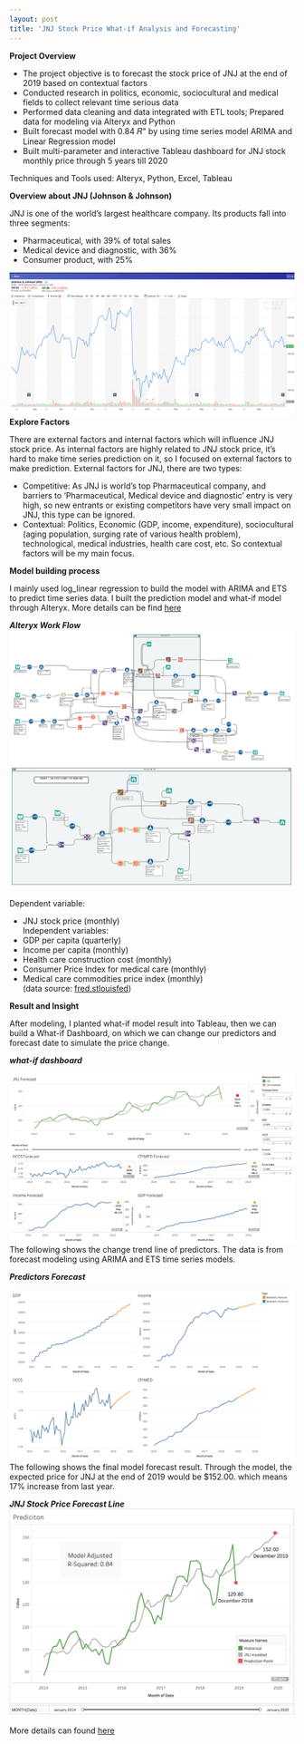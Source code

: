 ```yaml
---
layout: post
title: 'JNJ Stock Price What-if Analysis and Forecasting'
---
```

**Project Overview**

* The project objective is to forecast the stock price of JNJ at the end of 2019 based on contextual factors
* Conducted research in politics, economic, sociocultural and medical fields to collect relevant time serious data
* Performed data cleaning and data integrated with ETL tools; Prepared data for modeling via Alteryx and Python
* Built forecast model with 0.84 𝑅" by using time series model ARIMA and Linear Regression model
* Built multi-parameter and interactive Tableau dashboard for JNJ stock monthly price through 5 years till 2020

Techniques and Tools used: Alteryx, Python, Excel, Tableau

**Overview about JNJ (Johnson & Johnson)**

JNJ is one of the world’s largest healthcare company. Its products fall into three segments: 
* Pharmaceutical, with 39% of total sales 
* Medical device and diagnostic, with 36% 
* Consumer product, with 25%

![](https://raw.githubusercontent.com/haoyingy/Home/gh-pages/assets/img/projects/proj-2/JNJ.jpg)
**Explore Factors**

There are external factors and internal factors which will influence JNJ stock price. As internal factors are highly related to JNJ stock price, it’s hard to make time series prediction on it, so I focused on external factors to make prediction.
External factors for JNJ, there are two types:
<br>
* Competitive: As JNJ is world’s top Pharmaceutical company, and barriers to ‘Pharmaceutical, Medical device and diagnostic’ entry is very high, so new entrants or existing competitors have very small impact on JNJ, this type can be ignored.
* Contextual: Politics, Economic (GDP, income, expenditure), sociocultural (aging population, surging rate of various health problem), technological, medical industries, health care cost, etc. So contextual factors will be my main focus. 

**Model building process**

I mainly used log_linear regression to build the model with ARIMA and ETS to predict time series data. I built the prediction model and what-if model through Alteryx. More details can be find [here](https://github.com/haoyingy/JNJ_Stock_Price)

***Alteryx Work Flow***
![](https://raw.githubusercontent.com/haoyingy/Home/gh-pages/assets/img/projects/proj-2/what-if.png)
![](https://raw.githubusercontent.com/haoyingy/Home/gh-pages/assets/img/projects/proj-2/alteryx-workflow.png)

Dependent variable:
* JNJ stock price (monthly) <br>
Independent variables:
* GDP per capita (quarterly)
* Income per capita (monthly)
* Health care construction cost (monthly) 
* Consumer Price Index for medical care (monthly) 
* Medical care commodities price index (monthly) <br>
(data source: [fred.stlouisfed](https://fred.stlouisfed.org/))

**Result and Insight**

After modeling, I planted what-if model result into Tableau, then we can build a What-if Dashboard, on which we can change our predictors and forecast date to simulate the price change. <br>

***what-if dashboard***

![](https://raw.githubusercontent.com/haoyingy/Home/gh-pages/assets/img/projects/proj-2/what-if-vis.png)
<br>
The following shows the change trend line of predictors. The data is from forecast modeling using ARIMA and ETS time series models. <br>

***Predictors Forecast***

![](https://raw.githubusercontent.com/haoyingy/Home/gh-pages/assets/img/projects/proj-2/predictor-forecast.png)
<br>
The following shows the final model forecast result. Through the model, the expected price for JNJ at the end of 2019 would be $152.00. which means 17% increase from last year. <br>

***JNJ Stock Price Forecast Line***
![](https://raw.githubusercontent.com/haoyingy/Home/gh-pages/assets/img/projects/proj-2/prediction.jpg)
<br><br>
More details can found [here](https://github.com/haoyingyang)


